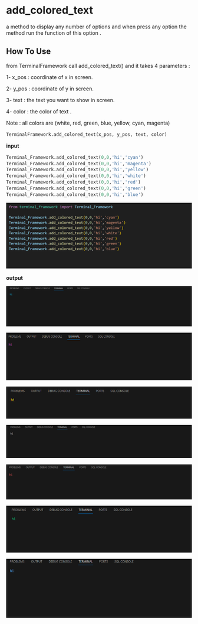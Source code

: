 # add_colored_text
a method to display any number of options and when press any option the method run the function of this option .


## How To Use

from TerminalFramework call add_colored_text() and it takes 4 parameters : 

 1- x_pos : coordinate of x in screen.

 2- y_pos : coordinate of y in screen.

 3- text : the text you want to show in screen.

 4- color : the color of text .

 Note : all colors are (white, red, green, blue, yellow, cyan, magenta)


```python
TerminalFramework.add_colored_text(x_pos, y_pos, text, color)
```

**input**
```python
Terminal_Framework.add_colored_text(0,0,'hi','cyan')
Terminal_Framework.add_colored_text(0,0,'hi','magenta')
Terminal_Framework.add_colored_text(0,0,'hi','yellow')
Terminal_Framework.add_colored_text(0,0,'hi','white')
Terminal_Framework.add_colored_text(0,0,'hi','red')
Terminal_Framework.add_colored_text(0,0,'hi','green')
Terminal_Framework.add_colored_text(0,0,'hi','blue')
```
![Example](static/add_colored_text.png)


**output**


![Example](static/test1.png)

![Example](static/test2.png)

![Example](static/test3.png)

![Example](static/test4.png)

![Example](static/test5.png)

![Example](static/test6.png)

![Example](static/test7.png)